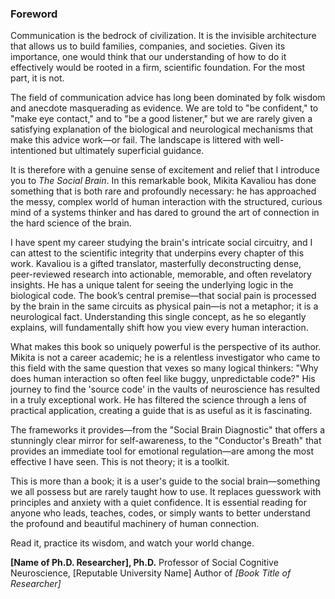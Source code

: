 
### **Foreword**

Communication is the bedrock of civilization. It is the invisible architecture that allows us to build families, companies, and societies. Given its importance, one would think that our understanding of how to do it effectively would be rooted in a firm, scientific foundation. For the most part, it is not.

The field of communication advice has long been dominated by folk wisdom and anecdote masquerading as evidence. We are told to "be confident," to "make eye contact," and to "be a good listener," but we are rarely given a satisfying explanation of the biological and neurological mechanisms that make this advice work—or fail. The landscape is littered with well-intentioned but ultimately superficial guidance.

It is therefore with a genuine sense of excitement and relief that I introduce you to *The Social Brain*. In this remarkable book, Mikita Kavaliou has done something that is both rare and profoundly necessary: he has approached the messy, complex world of human interaction with the structured, curious mind of a systems thinker and has dared to ground the art of connection in the hard science of the brain.

I have spent my career studying the brain's intricate social circuitry, and I can attest to the scientific integrity that underpins every chapter of this work. Kavaliou is a gifted translator, masterfully deconstructing dense, peer-reviewed research into actionable, memorable, and often revelatory insights. He has a unique talent for seeing the underlying logic in the biological code. The book’s central premise—that social pain is processed by the brain in the same circuits as physical pain—is not a metaphor; it is a neurological fact. Understanding this single concept, as he so elegantly explains, will fundamentally shift how you view every human interaction.

What makes this book so uniquely powerful is the perspective of its author. Mikita is not a career academic; he is a relentless investigator who came to this field with the same question that vexes so many logical thinkers: "Why does human interaction so often feel like buggy, unpredictable code?" His journey to find the 'source code' in the vaults of neuroscience has resulted in a truly exceptional work. He has filtered the science through a lens of practical application, creating a guide that is as useful as it is fascinating.

The frameworks it provides—from the "Social Brain Diagnostic" that offers a stunningly clear mirror for self-awareness, to the "Conductor's Breath" that provides an immediate tool for emotional regulation—are among the most effective I have seen. This is not theory; it is a toolkit.

This is more than a book; it is a user's guide to the social brain—something we all possess but are rarely taught how to use. It replaces guesswork with principles and anxiety with a quiet confidence. It is essential reading for anyone who leads, teaches, codes, or simply wants to better understand the profound and beautiful machinery of human connection.

Read it, practice its wisdom, and watch your world change.

**[Name of Ph.D. Researcher], Ph.D.**
Professor of Social Cognitive Neuroscience, [Reputable University Name]
Author of *[Book Title of Researcher]*